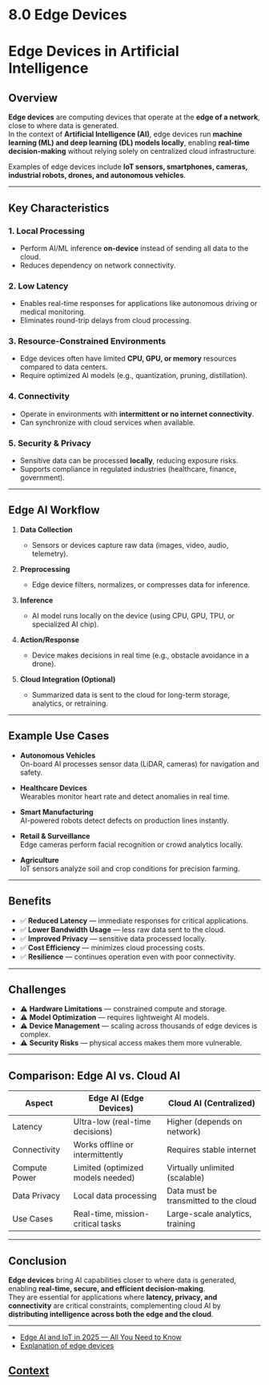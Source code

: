 # 8.0 Edge Devices 
 
# Edge Devices in Artificial Intelligence

## Overview
**Edge devices** are computing devices that operate at the **edge of a network**, close to where data is generated.  
In the context of **Artificial Intelligence (AI)**, edge devices run **machine learning (ML) and deep learning (DL) models locally**, enabling **real-time decision-making** without relying solely on centralized cloud infrastructure.  

Examples of edge devices include **IoT sensors, smartphones, cameras, industrial robots, drones, and autonomous vehicles**.

---

## Key Characteristics

### 1. Local Processing
- Perform AI/ML inference **on-device** instead of sending all data to the cloud.
- Reduces dependency on network connectivity.

### 2. Low Latency
- Enables real-time responses for applications like autonomous driving or medical monitoring.
- Eliminates round-trip delays from cloud processing.

### 3. Resource-Constrained Environments
- Edge devices often have limited **CPU, GPU, or memory** resources compared to data centers.
- Require optimized AI models (e.g., quantization, pruning, distillation).

### 4. Connectivity
- Operate in environments with **intermittent or no internet connectivity**.
- Can synchronize with cloud services when available.

### 5. Security & Privacy
- Sensitive data can be processed **locally**, reducing exposure risks.
- Supports compliance in regulated industries (healthcare, finance, government).

---

## Edge AI Workflow

1. **Data Collection**  
   - Sensors or devices capture raw data (images, video, audio, telemetry).  

2. **Preprocessing**  
   - Edge device filters, normalizes, or compresses data for inference.  

3. **Inference**  
   - AI model runs locally on the device (using CPU, GPU, TPU, or specialized AI chip).  

4. **Action/Response**  
   - Device makes decisions in real time (e.g., obstacle avoidance in a drone).  

5. **Cloud Integration (Optional)**  
   - Summarized data is sent to the cloud for long-term storage, analytics, or retraining.  

---

## Example Use Cases

- **Autonomous Vehicles**  
  On-board AI processes sensor data (LiDAR, cameras) for navigation and safety.  

- **Healthcare Devices**  
  Wearables monitor heart rate and detect anomalies in real time.  

- **Smart Manufacturing**  
  AI-powered robots detect defects on production lines instantly.  

- **Retail & Surveillance**  
  Edge cameras perform facial recognition or crowd analytics locally.  

- **Agriculture**  
  IoT sensors analyze soil and crop conditions for precision farming.  

---

## Benefits

- ✅ **Reduced Latency** — immediate responses for critical applications.  
- ✅ **Lower Bandwidth Usage** — less raw data sent to the cloud.  
- ✅ **Improved Privacy** — sensitive data processed locally.  
- ✅ **Cost Efficiency** — minimizes cloud processing costs.  
- ✅ **Resilience** — continues operation even with poor connectivity.  

---

## Challenges

- ⚠️ **Hardware Limitations** — constrained compute and storage.  
- ⚠️ **Model Optimization** — requires lightweight AI models.  
- ⚠️ **Device Management** — scaling across thousands of edge devices is complex.  
- ⚠️ **Security Risks** — physical access makes them more vulnerable.  

---

## Comparison: Edge AI vs. Cloud AI

| Aspect                  | Edge AI (Edge Devices)             | Cloud AI (Centralized)               |
|--------------------------|-------------------------------------|---------------------------------------|
| Latency                 | Ultra-low (real-time decisions)    | Higher (depends on network)           |
| Connectivity            | Works offline or intermittently    | Requires stable internet              |
| Compute Power           | Limited (optimized models needed)  | Virtually unlimited (scalable)        |
| Data Privacy            | Local data processing              | Data must be transmitted to the cloud |
| Use Cases               | Real-time, mission-critical tasks  | Large-scale analytics, training       |

---

## Conclusion
**Edge devices** bring AI capabilities closer to where data is generated, enabling **real-time, secure, and efficient decision-making**.  
They are essential for applications where **latency, privacy, and connectivity** are critical constraints, complementing cloud AI by **distributing intelligence across both the edge and the cloud**.

---

 * [Edge AI and IoT in 2025 — All You Need to Know](https://www.youtube.com/watch?v=P54zzvqnVLk&t=96s)
 * [Explanation of edge devices](https://www.youtube.com/watch?v=jnW9TJ3eDFI)
 
 ## [Context](./../context.md)
